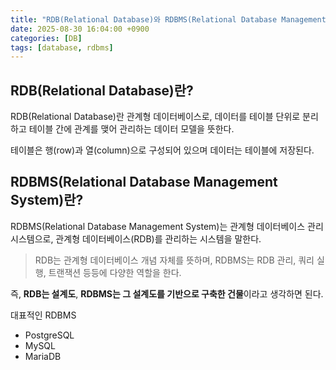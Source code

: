 ```yaml
---
title: "RDB(Relational Database)와 RDBMS(Relational Database Management System)에 대해 알아보자."
date: 2025-08-30 16:04:00 +0900
categories: [DB]
tags: [database, rdbms]
---
```


## **RDB(Relational Database)란?**
RDB(Relational Database)란 관계형 데이터베이스로, 데이터를 테이블 단위로 분리하고 테이블 간에 관계를 맺어 관리하는 데이터 모델을 뜻한다.

테이블은 행(row)과 열(column)으로 구성되어 있으며 데이터는 테이블에 저장된다.

## **RDBMS(Relational Database Management System)란?**
RDBMS(Relational Database Management System)는 관계형 데이터베이스 관리 시스템으로, 관계형 데이터베이스(RDB)를 관리하는 시스템을 말한다.

> RDB는 관계형 데이터베이스 개념 자체를 뜻하며, RDBMS는 RDB 관리, 쿼리 실행, 트랜잭션 등등에 다양한 역할을 한다.

즉, **RDB는 설계도**, **RDBMS는 그 설계도를 기반으로 구축한 건물**이라고 생각하면 된다.

대표적인 RDBMS
- PostgreSQL
- MySQL
- MariaDB

